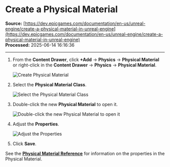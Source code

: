 # Create a Physical Material

**Source:** [https://dev.epicgames.com/documentation/en-us/unreal-engine/create-a-physical-material-in-unreal-engine](https://dev.epicgames.com/documentation/en-us/unreal-engine/create-a-physical-material-in-unreal-engine)  
**Processed:** 2025-06-14 16:16:36

---

1.  From the **Content Drawer**, click **+Add** -> **Physics** -> **Physical Material** or right-click in the **Content Drawer** -> **Physics** -> **Physical Material**.
    
    ![Create Physical Material](https://d1iv7db44yhgxn.cloudfront.net/documentation/images/a1cc33d3-2813-412b-8aac-408572911e14/physical-material-create.png)
2.  Select the **Physical Material Class**.
    
    ![Select the Physical Material Class](https://d1iv7db44yhgxn.cloudfront.net/documentation/images/e5a409fe-b8ed-433d-ab7e-b3e9a5e89f02/select-physical-material-class.png)
3.  Double-click the new **Physical Material** to open it.
    
    ![Double-click the new Physical Material to open it](https://d1iv7db44yhgxn.cloudfront.net/documentation/images/e9adcdf5-05d0-464a-8d03-14ef172cf73b/new-physical-material.png)
4.  Adjust the **Properties**.
    
    ![Adjust the Properties](https://d1iv7db44yhgxn.cloudfront.net/documentation/images/dc3a5d6a-f43a-42e6-93ca-7d512ab6c098/adjust-properties.png)
5.  Click **Save**.
    

See the [**Physical Material Reference**](/documentation/en-us/unreal-engine/physical-materials-reference-for-unreal-engine) for information on the properties in the Physical Material.